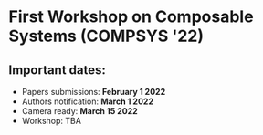 # First Workshop on Composable Systems (COMPSYS '22)

## Important dates:
- Papers submissions: **February 1 2022**
- Authors notification: **March 1 2022**
- Camera ready: **March 15 2022**
- Workshop: TBA

